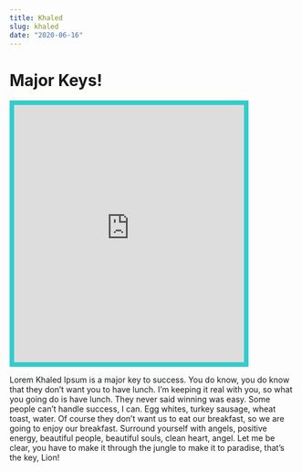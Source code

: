 ```yaml
---
title: Khaled
slug: khaled
date: "2020-06-16"
---
```


# Major Keys!

<iframe
  src="https://www.google.com/maps/embed?pb=!4v1598216797671!6m8!1m7!1sCAoSLEFGMVFpcE0tN24xdXlmcGgwbDRlRE0wQ1EyX0F1Q3ZvWDBRUnVOTUhQd0Zk!2m2!1d33.917933028026!2d-117.93932981501!3f202.45628378674894!4f1.1085299265177042!5f0.6628915206305512"
  width="80%"
  height="450"
  frameborder="0"
  style="border: 8px solid #33cccc;"
  allowfullscreen=""
  aria-hidden="false"
  tabindex="0"
>
</iframe>

Lorem Khaled Ipsum is a major key to success. You do know, you do know that they don’t want you to have lunch. I’m keeping it real with you, so what you going do is have lunch. They never said winning was easy. Some people can’t handle success, I can. Egg whites, turkey sausage, wheat toast, water. Of course they don’t want us to eat our breakfast, so we are going to enjoy our breakfast. Surround yourself with angels, positive energy, beautiful people, beautiful souls, clean heart, angel. Let me be clear, you have to make it through the jungle to make it to paradise, that’s the key, Lion!